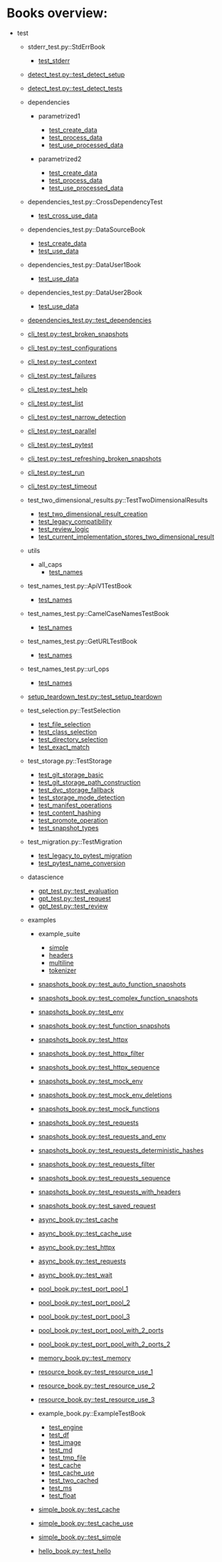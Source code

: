 # Books overview:

 * test
     * stderr_test.py::StdErrBook
         * [test_stderr](test/stderr_test.py::StdErrBook/test_stderr.md)

     * [detect_test.py::test_detect_setup](test/detect_test.py::test_detect_setup.md)
     * [detect_test.py::test_detect_tests](test/detect_test.py::test_detect_tests.md)

     * dependencies
         * parametrized1
             * [test_create_data](test/dependencies/parametrized1/test_create_data.md)
             * [test_process_data](test/dependencies/parametrized1/test_process_data.md)
             * [test_use_processed_data](test/dependencies/parametrized1/test_use_processed_data.md)

         * parametrized2
             * [test_create_data](test/dependencies/parametrized2/test_create_data.md)
             * [test_process_data](test/dependencies/parametrized2/test_process_data.md)
             * [test_use_processed_data](test/dependencies/parametrized2/test_use_processed_data.md)

     * dependencies_test.py::CrossDependencyTest
         * [test_cross_use_data](test/dependencies_test.py::CrossDependencyTest/test_cross_use_data.md)

     * dependencies_test.py::DataSourceBook
         * [test_create_data](test/dependencies_test.py::DataSourceBook/test_create_data.md)
         * [test_use_data](test/dependencies_test.py::DataSourceBook/test_use_data.md)

     * dependencies_test.py::DataUser1Book
         * [test_use_data](test/dependencies_test.py::DataUser1Book/test_use_data.md)

     * dependencies_test.py::DataUser2Book
         * [test_use_data](test/dependencies_test.py::DataUser2Book/test_use_data.md)

     * [dependencies_test.py::test_dependencies](test/dependencies_test.py::test_dependencies.md)
     * [cli_test.py::test_broken_snapshots](test/cli_test.py::test_broken_snapshots.md)
     * [cli_test.py::test_configurations](test/cli_test.py::test_configurations.md)
     * [cli_test.py::test_context](test/cli_test.py::test_context.md)
     * [cli_test.py::test_failures](test/cli_test.py::test_failures.md)
     * [cli_test.py::test_help](test/cli_test.py::test_help.md)
     * [cli_test.py::test_list](test/cli_test.py::test_list.md)
     * [cli_test.py::test_narrow_detection](test/cli_test.py::test_narrow_detection.md)
     * [cli_test.py::test_parallel](test/cli_test.py::test_parallel.md)
     * [cli_test.py::test_pytest](test/cli_test.py::test_pytest.md)
     * [cli_test.py::test_refreshing_broken_snapshots](test/cli_test.py::test_refreshing_broken_snapshots.md)
     * [cli_test.py::test_run](test/cli_test.py::test_run.md)
     * [cli_test.py::test_timeout](test/cli_test.py::test_timeout.md)

     * test_two_dimensional_results.py::TestTwoDimensionalResults
         * [test_two_dimensional_result_creation](test/test_two_dimensional_results.py::TestTwoDimensionalResults/test_two_dimensional_result_creation.md)
         * [test_legacy_compatibility](test/test_two_dimensional_results.py::TestTwoDimensionalResults/test_legacy_compatibility.md)
         * [test_review_logic](test/test_two_dimensional_results.py::TestTwoDimensionalResults/test_review_logic.md)
         * [test_current_implementation_stores_two_dimensional_result](test/test_two_dimensional_results.py::TestTwoDimensionalResults/test_current_implementation_stores_two_dimensional_result.md)

     * utils
         * all_caps
             * [test_names](test/utils/all_caps/test_names.md)

     * test_names_test.py::ApiV1TestBook
         * [test_names](test/test_names_test.py::ApiV1TestBook/test_names.md)

     * test_names_test.py::CamelCaseNamesTestBook
         * [test_names](test/test_names_test.py::CamelCaseNamesTestBook/test_names.md)

     * test_names_test.py::GetURLTestBook
         * [test_names](test/test_names_test.py::GetURLTestBook/test_names.md)

     * test_names_test.py::url_ops
         * [test_names](test/test_names_test.py::url_ops/test_names.md)

     * [setup_teardown_test.py::test_setup_teardown](test/setup_teardown_test.py::test_setup_teardown.md)

     * test_selection.py::TestSelection
         * [test_file_selection](test/test_selection.py::TestSelection/test_file_selection.md)
         * [test_class_selection](test/test_selection.py::TestSelection/test_class_selection.md)
         * [test_directory_selection](test/test_selection.py::TestSelection/test_directory_selection.md)
         * [test_exact_match](test/test_selection.py::TestSelection/test_exact_match.md)

     * test_storage.py::TestStorage
         * [test_git_storage_basic](test/test_storage.py::TestStorage/test_git_storage_basic.md)
         * [test_git_storage_path_construction](test/test_storage.py::TestStorage/test_git_storage_path_construction.md)
         * [test_dvc_storage_fallback](test/test_storage.py::TestStorage/test_dvc_storage_fallback.md)
         * [test_storage_mode_detection](test/test_storage.py::TestStorage/test_storage_mode_detection.md)
         * [test_manifest_operations](test/test_storage.py::TestStorage/test_manifest_operations.md)
         * [test_content_hashing](test/test_storage.py::TestStorage/test_content_hashing.md)
         * [test_promote_operation](test/test_storage.py::TestStorage/test_promote_operation.md)
         * [test_snapshot_types](test/test_storage.py::TestStorage/test_snapshot_types.md)

     * test_migration.py::TestMigration
         * [test_legacy_to_pytest_migration](test/test_migration.py::TestMigration/test_legacy_to_pytest_migration.md)
         * [test_pytest_name_conversion](test/test_migration.py::TestMigration/test_pytest_name_conversion.md)

     * datascience
         * [gpt_test.py::test_evaluation](test/datascience/gpt_test.py::test_evaluation.md)
         * [gpt_test.py::test_request](test/datascience/gpt_test.py::test_request.md)
         * [gpt_test.py::test_review](test/datascience/gpt_test.py::test_review.md)

     * examples
         * example_suite
             * [simple](test/examples/example_suite/simple.md)
             * [headers](test/examples/example_suite/headers.md)
             * [multiline](test/examples/example_suite/multiline.md)
             * [tokenizer](test/examples/example_suite/tokenizer.md)

         * [snapshots_book.py::test_auto_function_snapshots](test/examples/snapshots_book.py::test_auto_function_snapshots.md)
         * [snapshots_book.py::test_complex_function_snapshots](test/examples/snapshots_book.py::test_complex_function_snapshots.md)
         * [snapshots_book.py::test_env](test/examples/snapshots_book.py::test_env.md)
         * [snapshots_book.py::test_function_snapshots](test/examples/snapshots_book.py::test_function_snapshots.md)
         * [snapshots_book.py::test_httpx](test/examples/snapshots_book.py::test_httpx.md)
         * [snapshots_book.py::test_httpx_filter](test/examples/snapshots_book.py::test_httpx_filter.md)
         * [snapshots_book.py::test_httpx_sequence](test/examples/snapshots_book.py::test_httpx_sequence.md)
         * [snapshots_book.py::test_mock_env](test/examples/snapshots_book.py::test_mock_env.md)
         * [snapshots_book.py::test_mock_env_deletions](test/examples/snapshots_book.py::test_mock_env_deletions.md)
         * [snapshots_book.py::test_mock_functions](test/examples/snapshots_book.py::test_mock_functions.md)
         * [snapshots_book.py::test_requests](test/examples/snapshots_book.py::test_requests.md)
         * [snapshots_book.py::test_requests_and_env](test/examples/snapshots_book.py::test_requests_and_env.md)
         * [snapshots_book.py::test_requests_deterministic_hashes](test/examples/snapshots_book.py::test_requests_deterministic_hashes.md)
         * [snapshots_book.py::test_requests_filter](test/examples/snapshots_book.py::test_requests_filter.md)
         * [snapshots_book.py::test_requests_sequence](test/examples/snapshots_book.py::test_requests_sequence.md)
         * [snapshots_book.py::test_requests_with_headers](test/examples/snapshots_book.py::test_requests_with_headers.md)
         * [snapshots_book.py::test_saved_request](test/examples/snapshots_book.py::test_saved_request.md)
         * [async_book.py::test_cache](test/examples/async_book.py::test_cache.md)
         * [async_book.py::test_cache_use](test/examples/async_book.py::test_cache_use.md)
         * [async_book.py::test_httpx](test/examples/async_book.py::test_httpx.md)
         * [async_book.py::test_requests](test/examples/async_book.py::test_requests.md)
         * [async_book.py::test_wait](test/examples/async_book.py::test_wait.md)
         * [pool_book.py::test_port_pool_1](test/examples/pool_book.py::test_port_pool_1.md)
         * [pool_book.py::test_port_pool_2](test/examples/pool_book.py::test_port_pool_2.md)
         * [pool_book.py::test_port_pool_3](test/examples/pool_book.py::test_port_pool_3.md)
         * [pool_book.py::test_port_pool_with_2_ports](test/examples/pool_book.py::test_port_pool_with_2_ports.md)
         * [pool_book.py::test_port_pool_with_2_ports_2](test/examples/pool_book.py::test_port_pool_with_2_ports_2.md)
         * [memory_book.py::test_memory](test/examples/memory_book.py::test_memory.md)
         * [resource_book.py::test_resource_use_1](test/examples/resource_book.py::test_resource_use_1.md)
         * [resource_book.py::test_resource_use_2](test/examples/resource_book.py::test_resource_use_2.md)
         * [resource_book.py::test_resource_use_3](test/examples/resource_book.py::test_resource_use_3.md)

         * example_book.py::ExampleTestBook
             * [test_engine](test/examples/example_book.py::ExampleTestBook/test_engine.md)
             * [test_df](test/examples/example_book.py::ExampleTestBook/test_df.md)
             * [test_image](test/examples/example_book.py::ExampleTestBook/test_image.md)
             * [test_md](test/examples/example_book.py::ExampleTestBook/test_md.md)
             * [test_tmp_file](test/examples/example_book.py::ExampleTestBook/test_tmp_file.md)
             * [test_cache](test/examples/example_book.py::ExampleTestBook/test_cache.md)
             * [test_cache_use](test/examples/example_book.py::ExampleTestBook/test_cache_use.md)
             * [test_two_cached](test/examples/example_book.py::ExampleTestBook/test_two_cached.md)
             * [test_ms](test/examples/example_book.py::ExampleTestBook/test_ms.md)
             * [test_float](test/examples/example_book.py::ExampleTestBook/test_float.md)

         * [simple_book.py::test_cache](test/examples/simple_book.py::test_cache.md)
         * [simple_book.py::test_cache_use](test/examples/simple_book.py::test_cache_use.md)
         * [simple_book.py::test_simple](test/examples/simple_book.py::test_simple.md)
         * [hello_book.py::test_hello](test/examples/hello_book.py::test_hello.md)

